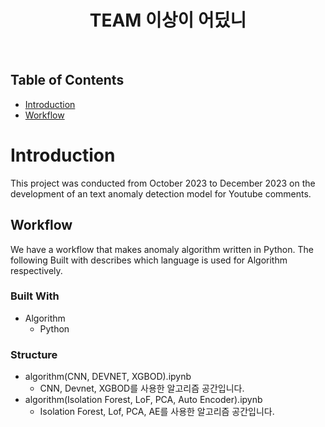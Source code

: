 <h1 align="center"> TEAM 이상이 어딨니 </h1> <br>

## Table of Contents

- [Introduction](#introduction)
- [Workflow](#workflow)

# Introduction

This project was conducted from October 2023 to December 2023 on the development of an text anomaly detection model for Youtube comments.

## Workflow

We have a workflow that makes anomaly algorithm written in Python. The following Built with describes which language is used for Algorithm respectively.

### Built With

  * Algorithm
    * Python
      
### Structure

  * algorithm(CNN, DEVNET, XGBOD).ipynb
     * CNN, Devnet, XGBOD를 사용한 알고리즘 공간입니다.
  * algorithm(Isolation Forest, LoF, PCA, Auto Encoder).ipynb
     * Isolation Forest, Lof, PCA, AE를 사용한 알고리즘 공간입니다.
    
